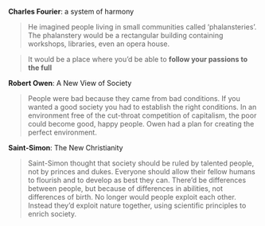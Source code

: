 **Charles Fourier**: a system of harmony
> He imagined people living in small communities called ‘phalansteries’. The phalanstery would be a rectangular building containing workshops, libraries, even an opera house. 

> It would be a place where you’d be able to **follow your passions to the full**

**Robert Owen**: A New View of Society
>People were bad because they came from bad conditions. If you wanted a good society you had to establish the right conditions. In an environment free of the cut-throat competition of capitalism, the poor could become good, happy people. Owen had a plan for creating the perfect environment.

**Saint-Simon**: The New Christianity
>Saint-Simon thought that society should be ruled by talented people, not by princes and dukes. Everyone should allow their fellow humans to flourish and to develop as best they can. There’d be differences between people, but because of differences in abilities, not differences of birth. No longer would people exploit each other. Instead they’d exploit nature together, using scientific principles to enrich society.